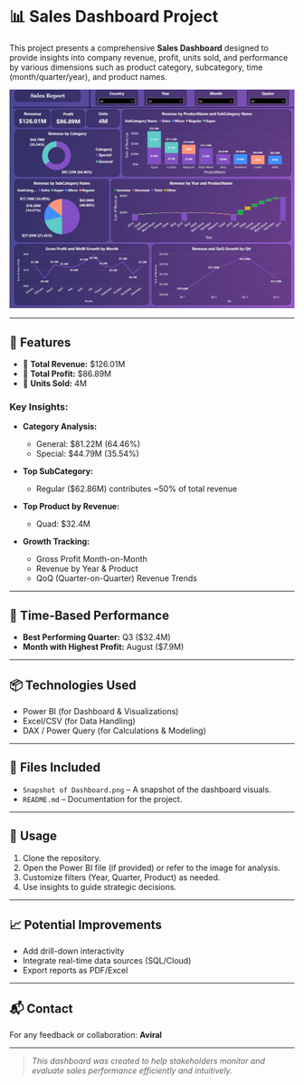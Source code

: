 # 📊 Sales Dashboard Project

This project presents a comprehensive **Sales Dashboard** designed to provide insights into company revenue, profit, units sold, and performance by various dimensions such as product category, subcategory, time (month/quarter/year), and product names.

![Dashboard Snapshot](./Snapshot%20of%20Dashboard.png)

---

## 🚀 Features

- 📌 **Total Revenue:** $126.01M  
- 📌 **Total Profit:** $86.89M  
- 📌 **Units Sold:** 4M

### Key Insights:

- **Category Analysis:**  
  - General: $81.22M (64.46%)  
  - Special: $44.79M (35.54%)

- **Top SubCategory:**  
  - Regular ($62.86M) contributes ~50% of total revenue

- **Top Product by Revenue:**  
  - Quad: $32.4M

- **Growth Tracking:**
  - Gross Profit Month-on-Month
  - Revenue by Year & Product
  - QoQ (Quarter-on-Quarter) Revenue Trends

---

## 📅 Time-Based Performance

- **Best Performing Quarter:** Q3 ($32.4M)
- **Month with Highest Profit:** August ($7.9M)

---

## 📦 Technologies Used

- Power BI (for Dashboard & Visualizations)
- Excel/CSV (for Data Handling)
- DAX / Power Query (for Calculations & Modeling)

---

## 📁 Files Included

- `Snapshot of Dashboard.png` – A snapshot of the dashboard visuals.
- `README.md` – Documentation for the project.

---

## 🧠 Usage

1. Clone the repository.
2. Open the Power BI file (if provided) or refer to the image for analysis.
3. Customize filters (Year, Quarter, Product) as needed.
4. Use insights to guide strategic decisions.

---

## 📈 Potential Improvements

- Add drill-down interactivity
- Integrate real-time data sources (SQL/Cloud)
- Export reports as PDF/Excel

---

## 📬 Contact

For any feedback or collaboration:
**Aviral**  

---

> *This dashboard was created to help stakeholders monitor and evaluate sales performance efficiently and intuitively.*
